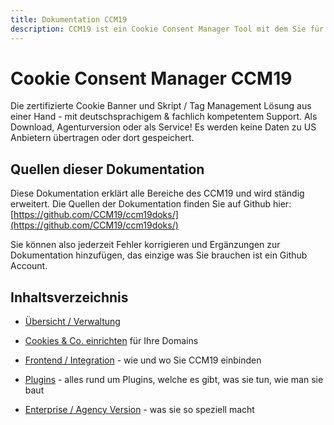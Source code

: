 ```yaml
---
title: Dokumentation CCM19
description: CCM19 ist ein Cookie Consent Manager Tool mit dem Sie für Ihre Webseite alle Cookoies, externe Skripte und deren Nutzung verwalten und den Besuchern Ihrer Webseite zur Auswahl stellen können. CCM19 bringt ein komplettes Cookie, Skript und Storage Handling mit, Sie können jeden Bereich von den Besuchern abnicken lassen und alle Details komplett selber verwalten.
---
```

# Cookie Consent Manager CCM19


Die zertifizierte Cookie Banner und Skript / Tag Management Lösung aus einer Hand - mit deutschsprachigem & fachlich kompetentem Support. Als Download, Agenturversion oder als Service! Es werden keine Daten zu US Anbietern übertragen oder dort gespeichert.




## Quellen dieser Dokumentation

Diese Dokumentation erklärt alle Bereiche des CCM19 und wird ständig erweitert. Die Quellen der Dokumentation finden Sie auf Github hier:  [https://github.com/CCM19/ccm19doks/](https://github.com/CCM19/ccm19doks/)

Sie können also jederzeit Fehler korrigieren und Ergänzungen zur Dokumentation hinzufügen, das einzige was Sie brauchen ist ein Github Account.



## Inhaltsverzeichnis

* [Übersicht / Verwaltung](erste_schritte/registrierung/) 

* [Cookies & Co. einrichten](/erste_schritte/onboarding-complete/) für Ihre Domains

* [Frontend / Integration](/frontend/frontend/) - wie und wo Sie CCM19 einbinden

* [Plugins](/plugins/plugins/) - alles rund um Plugins, welche es gibt, was sie tun, wie man sie baut

* [Enterprise / Agency Version](/agency-version/agency/) - was sie so speziell macht









